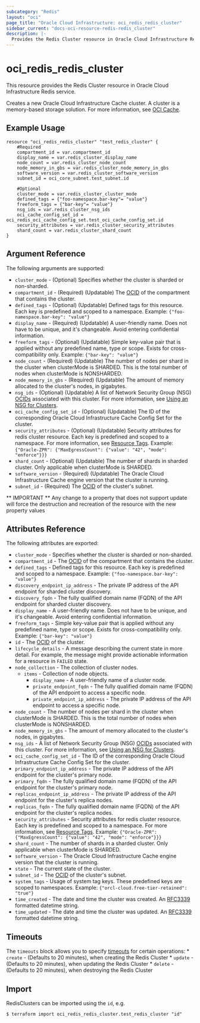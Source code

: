 ```yaml
---
subcategory: "Redis"
layout: "oci"
page_title: "Oracle Cloud Infrastructure: oci_redis_redis_cluster"
sidebar_current: "docs-oci-resource-redis-redis_cluster"
description: |-
  Provides the Redis Cluster resource in Oracle Cloud Infrastructure Redis service
---
```


# oci_redis_redis_cluster
This resource provides the Redis Cluster resource in Oracle Cloud Infrastructure Redis service.

Creates a new Oracle Cloud Infrastructure Cache cluster. A cluster is a memory-based storage solution. For more information, see [OCI Cache](https://docs.cloud.oracle.com/iaas/Content/ocicache/home.htm).


## Example Usage

```hcl
resource "oci_redis_redis_cluster" "test_redis_cluster" {
	#Required
	compartment_id = var.compartment_id
	display_name = var.redis_cluster_display_name
	node_count = var.redis_cluster_node_count
	node_memory_in_gbs = var.redis_cluster_node_memory_in_gbs
	software_version = var.redis_cluster_software_version
	subnet_id = oci_core_subnet.test_subnet.id

	#Optional
	cluster_mode = var.redis_cluster_cluster_mode
	defined_tags = {"foo-namespace.bar-key"= "value"}
	freeform_tags = {"bar-key"= "value"}
	nsg_ids = var.redis_cluster_nsg_ids
	oci_cache_config_set_id = oci_redis_oci_cache_config_set.test_oci_cache_config_set.id
	security_attributes = var.redis_cluster_security_attributes
	shard_count = var.redis_cluster_shard_count
}
```

## Argument Reference

The following arguments are supported:

* `cluster_mode` - (Optional) Specifies whether the cluster is sharded or non-sharded.
* `compartment_id` - (Required) (Updatable) The [OCID](https://docs.cloud.oracle.com/iaas/Content/General/Concepts/identifiers.htm#Oracle) of the compartment that contains the cluster.
* `defined_tags` - (Optional) (Updatable) Defined tags for this resource. Each key is predefined and scoped to a namespace. Example: `{"foo-namespace.bar-key": "value"}` 
* `display_name` - (Required) (Updatable) A user-friendly name. Does not have to be unique, and it's changeable. Avoid entering confidential information.
* `freeform_tags` - (Optional) (Updatable) Simple key-value pair that is applied without any predefined name, type or scope. Exists for cross-compatibility only. Example: `{"bar-key": "value"}`
* `node_count` - (Required) (Updatable) The number of nodes per shard in the cluster when clusterMode is SHARDED. This is the total number of nodes when clusterMode is NONSHARDED.
* `node_memory_in_gbs` - (Required) (Updatable) The amount of memory allocated to the cluster's nodes, in gigabytes.
* `nsg_ids` - (Optional) (Updatable) A list of Network Security Group (NSG) [OCIDs](https://docs.cloud.oracle.com/iaas/Content/General/Concepts/identifiers.htm) associated with this cluster. For more information, see [Using an NSG for Clusters](https://docs.cloud.oracle.com/iaas/Content/ocicache/connecttocluster.htm#connecttocluster__networksecuritygroup). 
* `oci_cache_config_set_id` - (Optional) (Updatable) The ID of the corresponding Oracle Cloud Infrastructure Cache Config Set for the cluster.
* `security_attributes` - (Optional) (Updatable) Security attributes for redis cluster resource. Each key is predefined and scoped to a namespace. For more information, see [Resource Tags](https://docs.cloud.oracle.com/iaas/Content/General/Concepts/resourcetags.htm).  Example: `{"Oracle-ZPR": {"MaxEgressCount": {"value": "42", "mode": "enforce"}}}` 
* `shard_count` - (Optional) (Updatable) The number of shards in sharded cluster. Only applicable when clusterMode is SHARDED.
* `software_version` - (Required) (Updatable) The Oracle Cloud Infrastructure Cache engine version that the cluster is running.
* `subnet_id` - (Required) The [OCID](https://docs.cloud.oracle.com/iaas/Content/General/Concepts/identifiers.htm#Oracle) of the cluster's subnet.


** IMPORTANT **
Any change to a property that does not support update will force the destruction and recreation of the resource with the new property values

## Attributes Reference

The following attributes are exported:

* `cluster_mode` - Specifies whether the cluster is sharded or non-sharded.
* `compartment_id` - The [OCID](https://docs.cloud.oracle.com/iaas/Content/General/Concepts/identifiers.htm#Oracle) of the compartment that contains the cluster.
* `defined_tags` - Defined tags for this resource. Each key is predefined and scoped to a namespace. Example: `{"foo-namespace.bar-key": "value"}` 
* `discovery_endpoint_ip_address` - The private IP address of the API endpoint for sharded cluster discovery.
* `discovery_fqdn` - The fully qualified domain name (FQDN) of the API endpoint for sharded cluster discovery.
* `display_name` - A user-friendly name. Does not have to be unique, and it's changeable. Avoid entering confidential information.
* `freeform_tags` - Simple key-value pair that is applied without any predefined name, type or scope. Exists for cross-compatibility only. Example: `{"bar-key": "value"}` 
* `id` - The [OCID](https://docs.cloud.oracle.com/iaas/Content/General/Concepts/identifiers.htm#Oracle) of the cluster.
* `lifecycle_details` - A message describing the current state in more detail. For example, the message might provide actionable information for a resource in `FAILED` state.
* `node_collection` - The collection of  cluster nodes.
	* `items` - Collection of node objects.
		* `display_name` - A user-friendly name of a cluster node.
		* `private_endpoint_fqdn` - The fully qualified domain name (FQDN) of the API endpoint to access a specific node.
		* `private_endpoint_ip_address` - The private IP address of the API endpoint to access a specific node.
* `node_count` - The number of nodes per shard in the cluster when clusterMode is SHARDED. This is the total number of nodes when clusterMode is NONSHARDED.
* `node_memory_in_gbs` - The amount of memory allocated to the cluster's nodes, in gigabytes.
* `nsg_ids` - A list of Network Security Group (NSG) [OCIDs](https://docs.cloud.oracle.com/iaas/Content/General/Concepts/identifiers.htm) associated with this cluster. For more information, see [Using an NSG for Clusters](https://docs.cloud.oracle.com/iaas/Content/ocicache/connecttocluster.htm#connecttocluster__networksecuritygroup). 
* `oci_cache_config_set_id` - The ID of the corresponding Oracle Cloud Infrastructure Cache Config Set for the cluster.
* `primary_endpoint_ip_address` - The private IP address of the API endpoint for the cluster's primary node.
* `primary_fqdn` - The fully qualified domain name (FQDN) of the API endpoint for the cluster's primary node.
* `replicas_endpoint_ip_address` - The private IP address of the API endpoint for the cluster's replica nodes.
* `replicas_fqdn` - The fully qualified domain name (FQDN) of the API endpoint for the cluster's replica nodes.
* `security_attributes` - Security attributes for redis cluster resource. Each key is predefined and scoped to a namespace. For more information, see [Resource Tags](https://docs.cloud.oracle.com/iaas/Content/General/Concepts/resourcetags.htm).  Example: `{"Oracle-ZPR": {"MaxEgressCount": {"value": "42", "mode": "enforce"}}}` 
* `shard_count` - The number of shards in a sharded cluster. Only applicable when clusterMode is SHARDED.
* `software_version` - The Oracle Cloud Infrastructure Cache engine version that the cluster is running.
* `state` - The current state of the cluster.
* `subnet_id` - The [OCID](https://docs.cloud.oracle.com/iaas/Content/General/Concepts/identifiers.htm#Oracle) of the cluster's subnet.
* `system_tags` - Usage of system tag keys. These predefined keys are scoped to namespaces. Example: `{"orcl-cloud.free-tier-retained": "true"}` 
* `time_created` - The date and time the cluster was created. An [RFC3339](https://datatracker.ietf.org/doc/html/rfc3339) formatted datetime string.
* `time_updated` - The date and time the cluster was updated. An [RFC3339](https://datatracker.ietf.org/doc/html/rfc3339) formatted datetime string.

## Timeouts

The `timeouts` block allows you to specify [timeouts](https://registry.terraform.io/providers/oracle/oci/latest/docs/guides/changing_timeouts) for certain operations:
	* `create` - (Defaults to 20 minutes), when creating the Redis Cluster
	* `update` - (Defaults to 20 minutes), when updating the Redis Cluster
	* `delete` - (Defaults to 20 minutes), when destroying the Redis Cluster


## Import

RedisClusters can be imported using the `id`, e.g.

```
$ terraform import oci_redis_redis_cluster.test_redis_cluster "id"
```

